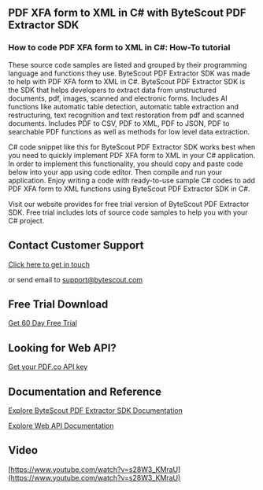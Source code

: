 ## PDF XFA form to XML in C# with ByteScout PDF Extractor SDK

### How to code PDF XFA form to XML in C#: How-To tutorial

These source code samples are listed and grouped by their programming language and functions they use. ByteScout PDF Extractor SDK was made to help with PDF XFA form to XML in C#. ByteScout PDF Extractor SDK is the SDK that helps developers to extract data from unstructured documents, pdf, images, scanned and electronic forms. Includes AI functions like automatic table detection, automatic table extraction and restructuring, text recognition and text restoration from pdf and scanned documents. Includes PDF to CSV, PDF to XML, PDF to JSON, PDF to searchable PDF functions as well as methods for low level data extraction.

C# code snippet like this for ByteScout PDF Extractor SDK works best when you need to quickly implement PDF XFA form to XML in your C# application. In order to implement this functionality, you should copy and paste code below into your app using code editor. Then compile and run your application. Enjoy writing a code with ready-to-use sample C# codes to add PDF XFA form to XML functions using ByteScout PDF Extractor SDK in C#.

Visit our website provides for free trial version of ByteScout PDF Extractor SDK. Free trial includes lots of source code samples to help you with your C# project.

## Contact Customer Support

[Click here to get in touch](https://bytescout.zendesk.com/hc/en-us/requests/new?subject=ByteScout%20PDF%20Extractor%20SDK%20Question)

or send email to [support@bytescout.com](mailto:support@bytescout.com?subject=ByteScout%20PDF%20Extractor%20SDK%20Question) 

## Free Trial Download

[Get 60 Day Free Trial](https://bytescout.com/download/web-installer?utm_source=github-readme)

## Looking for Web API? 

[Get your PDF.co API key](https://pdf.co/documentation/api?utm_source=github-readme)

## Documentation and Reference

[Explore ByteScout PDF Extractor SDK Documentation](https://bytescout.com/documentation/index.html?utm_source=github-readme)

[Explore Web API Documentation](https://pdf.co/documentation/api?utm_source=github-readme)

## Video

[https://www.youtube.com/watch?v=s28W3_KMraU](https://www.youtube.com/watch?v=s28W3_KMraU)